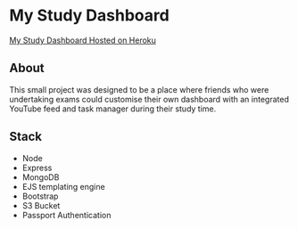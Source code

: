 # My Study Dashboard

[My Study Dashboard Hosted on Heroku](https://mystudydashboard.herokuapp.com/)

## About

This small project was designed to be a place where friends who were undertaking exams could customise their own dashboard with an integrated YouTube feed and task manager during their study time.

## Stack

- Node
- Express 
- MongoDB
- EJS templating engine
- Bootstrap
- S3 Bucket
- Passport Authentication



